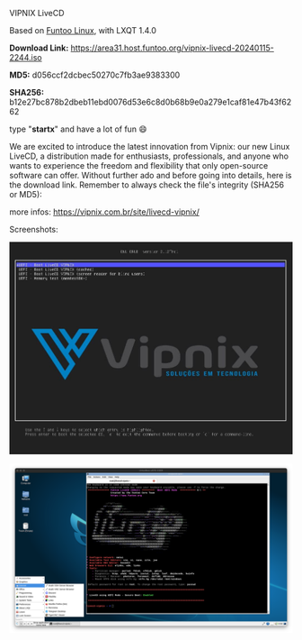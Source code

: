 VIPNIX LiveCD

Based on [Funtoo Linux](https://funtoo.org/), with LXQT 1.4.0

**Download Link:** <https://area31.host.funtoo.org/vipnix-livecd-20240115-2244.iso>

**MD5:** d056ccf2dcbec50270c7fb3ae9383300

**SHA256:** b12e27bc878b2dbeb11ebd0076d53e6c8d0b68b9e0a279e1caf81e47b43f6262

type "**startx**" and have a lot of fun 😄

We are excited to introduce the latest innovation from Vipnix: our new Linux LiveCD, a distribution made for enthusiasts, professionals, and anyone who wants to experience the freedom and flexibility that only open-source software can offer. Without further ado and before going into details, here is the download link. Remember to always check the file's integrity (SHA256 or MD5):

more infos: <https://vipnix.com.br/site/livecd-vipnix/>

Screenshots:

![GRUB Vipnix LiveCD](screenshots/grub-vipnix-livecd.jpg)

![LXQT Vipnix LiveCD](screenshots/lxqt-vipnix-livecd.png)


